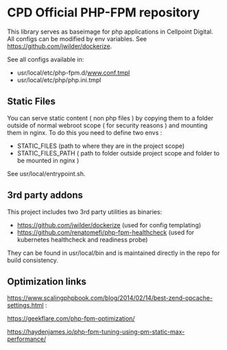 # CPD Official PHP-FPM repository  
This library serves as baseimage for php applications in Cellpoint Digital.  
All configs can be modified by env variables. See https://github.com/jwilder/dockerize.  

See all configs available in:
* usr/local/etc/php-fpm.d/www.conf.tmpl
* usr/local/etc/php/php.ini.tmpl

## Static Files  
You can serve static content ( non php files ) by copying them to a folder outside of normal webroot scope ( for security reasons ) and mounting them in nginx.
To do this you need to define two envs : 
* STATIC_FILES (path to where they are in the project scope)
* STATIC_FILES_PATH ( path to folder outside project scope and folder to be mounted in nginx )  

See usr/local/entrypoint.sh.


## 3rd party addons  

This project includes two 3rd party utilities as binaries:  
* https://github.com/jwilder/dockerize (used for config templating)
* https://github.com/renatomefi/php-fpm-healthcheck (used for kubernetes healthcheck and readiness probe)
  
They can be found in usr/local/bin and is maintained directly in the repo for build consistency.

## Optimization links
https://www.scalingphpbook.com/blog/2014/02/14/best-zend-opcache-settings.html :

https://geekflare.com/php-fpm-optimization/

https://haydenjames.io/php-fpm-tuning-using-pm-static-max-performance/
